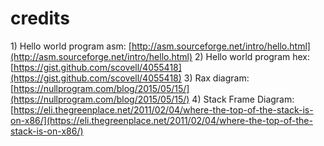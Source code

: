 # credits

1\) Hello world program asm: [http://asm.sourceforge.net/intro/hello.html](http://asm.sourceforge.net/intro/hello.html) 2\) Hello world program hex: [https://gist.github.com/scovell/4055418](https://gist.github.com/scovell/4055418) 3\) Rax diagram: [https://nullprogram.com/blog/2015/05/15/](https://nullprogram.com/blog/2015/05/15/) 4\) Stack Frame Diagram: [https://eli.thegreenplace.net/2011/02/04/where-the-top-of-the-stack-is-on-x86/](https://eli.thegreenplace.net/2011/02/04/where-the-top-of-the-stack-is-on-x86/)

